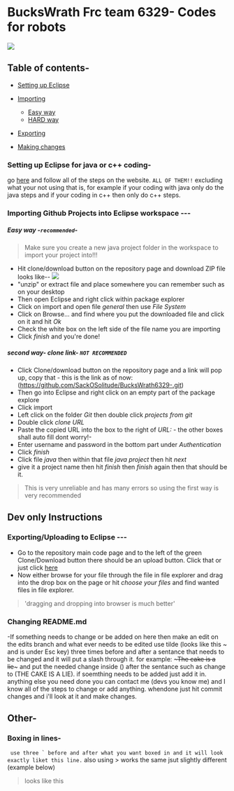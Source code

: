 # BucksWrath Frc team 6329- Codes for robots
![](https://scontent.fzty2-1.fna.fbcdn.net/v/t1.0-1/p200x200/23621614_1895119097169785_7334045388425560233_n.png?oh=8a1ba47460b295445c007e9880f0645e&oe=5A9254F0)

## Table of contents-
- [Setting up Eclipse](https://github.com/SackOSolitude/BucksWrath6329-/blob/master/README.md#setting-up-eclipse-for-java-or-c-coding-)

- [Importing](https://github.com/SackOSolitude/BucksWrath6329-/blob/master/README.md#importing-github-projects-into-eclipse-workspace----)
  + [Easy way](//github.com/SackOSolitude/BucksWrath6329-/blob/master/README.md#easy-way--recommended-)
  + [HARD way](https://github.com/SackOSolitude/BucksWrath6329-/blob/master/README.md#second-way--clone-link--not-recommended)

- [Exporting](https://github.com/SackOSolitude/BucksWrath6329-/blob/master/README.md#exportinguploading-to-eclipse----)

- [Making changes](https://github.com/SackOSolitude/BucksWrath6329-/blob/master/README.md#changing-readmemd)

### Setting up Eclipse for java or c++ coding-
go [here](https://wpilib.screenstepslive.com/s/currentCS/m/java/l/599681-installing-eclipse-c-java) and follow all of the steps on the website. `ALL OF THEM!!` excluding what your not using that is, for example if your coding with java only do the java steps and if your coding in c++ then only do c++ steps.



### Importing Github Projects into Eclipse workspace ---  
##### Easy way -`recommended`-
>Make sure you create a new java project folder in the workspace to import your project into!!!
- Hit clone/download button on the repository page  and download ZIP file looks like--
![](https://help.github.com/assets/images/help/repository/clone-repo-clone-url-button.png) 
- "unzip" or extract file and place somewhere you can remember such as on your desktop 
- Then open Eclipse and right click within package explorer
- Click on import and open file *general* then use *File System*
- Click on Browse... and find where you put the downloaded file and click on it and hit *Ok*
- Check the white box on the left side of the file name you are importing
- Click *finish* and you're done!
##### second way- clone link- `NOT RECOMMENDED`
- Click Clone/download button on the repository page and a link will pop up, copy that - this is the link as of now: (https://github.com/SackOSolitude/BucksWrath6329-.git)
- Then go into Eclipse and right click on an empty part of the package explore
- Click import
- Left click on the folder *Git* then double click *projects from git*  
- Double click *clone URL*
- Paste the copied URL into the box to the right of *URL:* - the other boxes shall auto fill dont worry!-
- Enter username and password in the bottom part under *Authentication* 
- Click *finish* 
- Click file *java* then within that file *java project* then hit *next* 
- give it a project name then hit *finish* then *finish* again then that should be it.
>This is very unreliable and has many errors so using the first way is very recommended



## Dev only Instructions
### Exporting/Uploading to Eclipse ---
+  Go to the repository main code page and to the left of the green Clone/Download button there should be an upload button. Click that or just click [here](https://github.com/SackOSolitude/BucksWrath6329-/upload/master) 
+ Now either browse for your file through the file in file explorer and drag into the drop box on the page  or hit *choose your files* and find wanted files in file explorer.
> 'dragging and dropping into browser is much better'




### Changing README.md
-If something needs to change or be added on here then make an edit on the edits branch and what ever needs to be edited use tilde (looks like this ~ and is under Esc key) three times before and after a sentance that needs to be changed and it will put a slash through it. for example: ~~~The cake is a lie~~~ and put the needed change inside () after the sentance such as change to (THE CAKE IS A LIE). if soemthing needs to be added just add it in. anything else you need done you can contact me (devs you know me) and I know all of the steps to change or add anything. whendone just hit commit changes and i'll look at it and make changes. 





## Other- 

### Boxing in lines-
``` use three ` before and after what you want boxed in and it will look exactly liket this line.```
also using >  works the same jsut slightly different (example below)
> looks like this 






